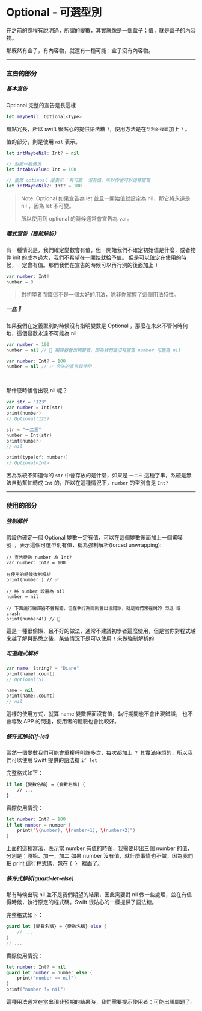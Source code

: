 # Optional - 可選型別

在之前的課程有說明過，所謂的變數，其實就像是一個盒子；值，就是盒子的內容物。

那既然有盒子，有內容物，就還有一種可能：盒子沒有內容物。

---

### 宣告的部分

##### 基本宣告

Optional 完整的宣告是長這樣

```swift
let maybeNil: Optional<Type>
```

有點冗長，所以 swift 很貼心的提供語法糖 `?`，使用方法是在`型別的後面`加上 `?` 。

值的部分，則是使用 `nil` 表示。

```swift
let intMaybeNil: Int? = nil

// 對照一般情況
let intAbsValue: Int = 100

// 當然 optinoal 是表示 `有可能` 沒有值，所以你也可以這樣宣告
let intMaybeNil2: Int? = 100
```

> Note: Optional 如果宣告為 let 並且一開始值就設定為 nil，那它將永遠是 nil ，因為 let 不可變。
>
> 所以使用到 optional 的時候通常會宣告為 var。

##### 隱式宣告（提前解析）

有一種情況是，我們確定變數會有值，但一開始我們不確定初始值是什麼，或者物件 init 的成本過大，我們不希望在一開始就給予值。
但是可以確定在使用的時候，一定會有值。那們我們在宣告的時候可以再行別的後面加上 `!`

```Swift
var number: Int!
number = 0
```
> 對初學者而錢這不是一個太好的用法，除非你掌握了這個用法特性。

##### 一些 🌰

如果我們在定義型別的時候沒有指明變數是 Optional ，那麼在未來不管何時何地，這個變數永遠不可能為 nil

```swift
var number = 100
number = nil // 🚫 編譯器會出現警告，因為我們並沒有宣告 number 可能為 nil

var number: Int? = 100
number = nil // ✅ 合法的宣告與使用
```
<br > 

那什麼時候會出現 nil 呢？

```Swift
var str = "123"
var number = Int(str)
print(number)
// Optional(123)

str = "一二三"
number = Int(str)
print(number)
// nil

print(type(of: number))
// Optional<Int>
```

因為系統不知道你的 `str` 中會存放的是什麼，如果是 `一二三` 這種字串，系統是無法自動幫忙轉成 `Int` 的，所以在這種情況下，`number` 的型別會是 `Int?`

---
### 使用的部分

##### 強制解析

假設你確定一個 Optional 變數一定有值，可以在這個變數後面加上一個驚嘆號`!`，表示這個可選型別有值，稱為強制解析(forced unwrapping):
```siwft
// 宣告變數 number 為 Int?
var number: Int? = 100

在使用的時候強制解析
print(number!) // ✅

// 將 number 設置為 nil
number = nil

// 下面這行編譯器不會報錯，但在執行期間則會出現錯誤，就是我們常在說的 閃退 或 crash
print(number4!) // 🚫
```
這是一種很偷懶、且不好的做法，通常不建議初學者這麼使用，但是當你對程式越來越了解與熟悉之後，某些情況下是可以使用 `!` 來做強制解析的

##### 可選鏈式解析

```swift
var name: String? = "Diane"
print(name?.count)
// Optional(5)

name = nil
print(name?.count)
// nil
```
這樣的使用方式，就算 name 變數裡面沒有值，執行期間也不會出現錯誤，
也不會導致 APP 的閃退，使用者的體驗也會比較好。

##### 條件式解析(if-let)

當然一個變數我們可能會重複呼叫許多次，每次都加上 `？` 其實滿麻煩的，所以我們可以使用 Swift 提供的語法糖 `if let`

完整格式如下：
```swift
if let {變數名稱} = {變數名稱} {
    // ...
}
```

實際使用情況：
```swift
let number: Int? = 100
if let number = number {
    print("\(number), \(number+1), \(number+2)")
}
```

上面的這種寫法，表示當 number 有值的時後，我需要印出三個 number 的值，分別是；原始、加一，加二
如果 number 沒有值，就什麼事情也不做，因為我們把 print 這行程式碼，包在 `{ } ` 裡面了。

##### 條件式解析(guard-let-else)

那有時候出現 nil 並不是我們期望的結果，因此需要對 nil 做一些處理，並在有值得時候，執行原定的程式碼。Swift 很貼心的一樣提供了語法糖。

完整格式如下：
```swift
guard let {變數名稱} = {變數名稱} else {
    // ...
}
// ...
```

實際使用情況：
```swift
let number: Int? = nil
guard let number = number else {
    print("number == nil")
}
print("number != nil")
```

這種用法通常在當出現非預期的結果時，我們需要提示使用者：可能出現問題了。


